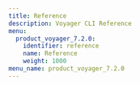 ```yaml
---
title: Reference
description: Voyager CLI Reference
menu:
  product_voyager_7.2.0:
    identifier: reference
    name: Reference
    weight: 1000
menu_name: product_voyager_7.2.0
---
```


